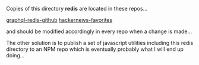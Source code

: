 
Copies of this directory **redis** are located in these repos...

[graphql-redis-github](https://github.com/stormasm/graphql-redis-github)
[hackernews-favorites](https://github.com/stormasm/hackernews-favorites)

and should be modified accordingly in every repo when a change is made...

The other solution is to publish a set of javascript utilities
including this redis directory
to an NPM repo which is eventually probably what I will end
up doing...
